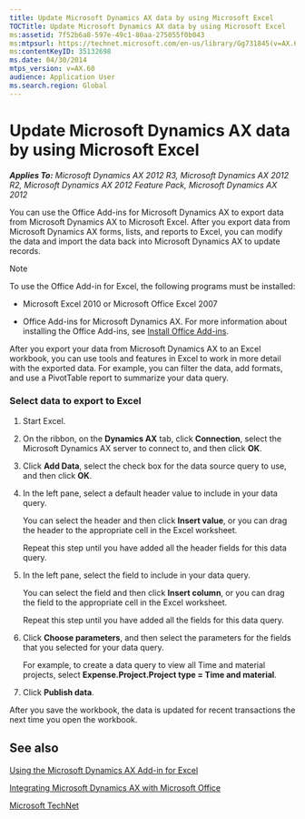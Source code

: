 ```yaml
---
title: Update Microsoft Dynamics AX data by using Microsoft Excel
TOCTitle: Update Microsoft Dynamics AX data by using Microsoft Excel
ms:assetid: 7f52b6a8-597e-49c1-80aa-275055f0b043
ms:mtpsurl: https://technet.microsoft.com/en-us/library/Gg731845(v=AX.60)
ms:contentKeyID: 35132698
ms.date: 04/30/2014
mtps_version: v=AX.60
audience: Application User
ms.search.region: Global
---
```


# Update Microsoft Dynamics AX data by using Microsoft Excel 


_**Applies To:** Microsoft Dynamics AX 2012 R3, Microsoft Dynamics AX 2012 R2, Microsoft Dynamics AX 2012 Feature Pack, Microsoft Dynamics AX 2012_

You can use the Office Add-ins for Microsoft Dynamics AX to export data from Microsoft Dynamics AX to Microsoft Excel. After you export data from Microsoft Dynamics AX forms, lists, and reports to Excel, you can modify the data and import the data back into Microsoft Dynamics AX to update records.


> [!NOTE]
> <P>To use the Office Add-in for Excel, the following programs must be installed:</P>
> <UL>
> <LI>
> <P>Microsoft&nbsp;Excel 2010 or Microsoft Office Excel 2007</P>
> <LI>
> <P>Office Add-ins for Microsoft Dynamics AX. For more information about installing the Office Add-ins, see <A href="install-office-add-ins.md">Install Office Add-ins</A>.</P></LI></UL>



After you export your data from Microsoft Dynamics AX to an Excel workbook, you can use tools and features in Excel to work in more detail with the exported data. For example, you can filter the data, add formats, and use a PivotTable report to summarize your data query.

### Select data to export to Excel

1.  Start Excel.

2.  On the ribbon, on the **Dynamics AX** tab, click **Connection**, select the Microsoft Dynamics AX server to connect to, and then click **OK**.

3.  Click **Add Data**, select the check box for the data source query to use, and then click **OK**.

4.  In the left pane, select a default header value to include in your data query.
    
    You can select the header and then click **Insert value**, or you can drag the header to the appropriate cell in the Excel worksheet.
    
    Repeat this step until you have added all the header fields for this data query.

5.  In the left pane, select the field to include in your data query.
    
    You can select the field and then click **Insert column**, or you can drag the field to the appropriate cell in the Excel worksheet.
    
    Repeat this step until you have added all the fields for this data query.

6.  Click **Choose parameters**, and then select the parameters for the fields that you selected for your data query.
    
    For example, to create a data query to view all Time and material projects, select **Expense.Project.Project type = Time and material**.

7.  Click **Publish data**.

After you save the workbook, the data is updated for recent transactions the next time you open the workbook.

## See also

[Using the Microsoft Dynamics AX Add-in for Excel](using-the-microsoft-dynamics-ax-add-in-for-excel.md)

[Integrating Microsoft Dynamics AX with Microsoft Office](integrating-microsoft-dynamics-ax-with-microsoft-office.md)

[Microsoft TechNet](http://go.microsoft.com/fwlink/?linkid=275089)

  


